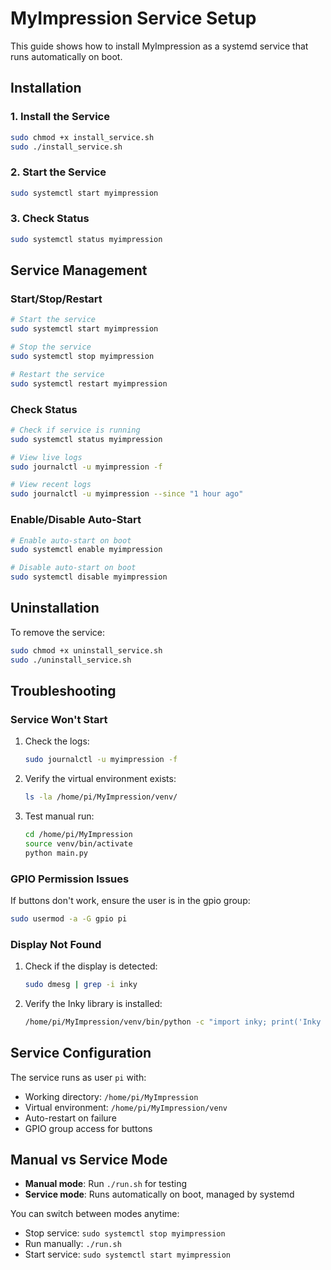 # MyImpression Service Setup

This guide shows how to install MyImpression as a systemd service that runs automatically on boot.

## Installation

### 1. Install the Service
```bash
sudo chmod +x install_service.sh
sudo ./install_service.sh
```

### 2. Start the Service
```bash
sudo systemctl start myimpression
```

### 3. Check Status
```bash
sudo systemctl status myimpression
```

## Service Management

### Start/Stop/Restart
```bash
# Start the service
sudo systemctl start myimpression

# Stop the service
sudo systemctl stop myimpression

# Restart the service
sudo systemctl restart myimpression
```

### Check Status
```bash
# Check if service is running
sudo systemctl status myimpression

# View live logs
sudo journalctl -u myimpression -f

# View recent logs
sudo journalctl -u myimpression --since "1 hour ago"
```

### Enable/Disable Auto-Start
```bash
# Enable auto-start on boot
sudo systemctl enable myimpression

# Disable auto-start on boot
sudo systemctl disable myimpression
```

## Uninstallation

To remove the service:
```bash
sudo chmod +x uninstall_service.sh
sudo ./uninstall_service.sh
```

## Troubleshooting

### Service Won't Start
1. Check the logs:
   ```bash
   sudo journalctl -u myimpression -f
   ```

2. Verify the virtual environment exists:
   ```bash
   ls -la /home/pi/MyImpression/venv/
   ```

3. Test manual run:
   ```bash
   cd /home/pi/MyImpression
   source venv/bin/activate
   python main.py
   ```

### GPIO Permission Issues
If buttons don't work, ensure the user is in the gpio group:
```bash
sudo usermod -a -G gpio pi
```

### Display Not Found
1. Check if the display is detected:
   ```bash
   sudo dmesg | grep -i inky
   ```

2. Verify the Inky library is installed:
   ```bash
   /home/pi/MyImpression/venv/bin/python -c "import inky; print('Inky library OK')"
   ```

## Service Configuration

The service runs as user `pi` with:
- Working directory: `/home/pi/MyImpression`
- Virtual environment: `/home/pi/MyImpression/venv`
- Auto-restart on failure
- GPIO group access for buttons

## Manual vs Service Mode

- **Manual mode**: Run `./run.sh` for testing
- **Service mode**: Runs automatically on boot, managed by systemd

You can switch between modes anytime:
- Stop service: `sudo systemctl stop myimpression`
- Run manually: `./run.sh`
- Start service: `sudo systemctl start myimpression`
